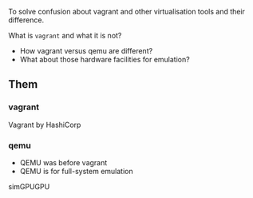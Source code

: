 To solve confusion about vagrant and other virtualisation tools and their difference.

What is `vagrant` and what it is not?

* How vagrant versus qemu are different?
* What about those hardware facilities for emulation?

## Them
### vagrant

Vagrant by HashiCorp

### qemu
* QEMU was before vagrant
* QEMU is for full-system emulation

simGPUGPU
